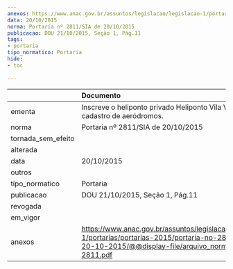 ```yaml
---
anexos: https://www.anac.gov.br/assuntos/legislacao/legislacao-1/portarias/portarias-2015/portaria-no-2811-sia-de-20-10-2015/@@display-file/arquivo_norma/PA2015-2811.pdf
data: 20/10/2015
norma: Portaria nº 2811/SIA de 20/10/2015
publicacao: DOU 21/10/2015, Seção 1, Pág.11
tags:
- portaria
tipo_normatico: Portaria
hide: 
- toc 
 
---
```


|                    | Documento                                                                                                                                                         |
|:-------------------|:------------------------------------------------------------------------------------------------------------------------------------------------------------------|
| ementa             | Inscreve o heliponto privado Heliponto Vila Velha (RJ) no cadastro de aeródromos.                                                                                 |
| norma              | Portaria nº 2811/SIA de 20/10/2015                                                                                                                                |
| tornada_sem_efeito |                                                                                                                                                                   |
| alterada           |                                                                                                                                                                   |
| data               | 20/10/2015                                                                                                                                                        |
| outros             |                                                                                                                                                                   |
| tipo_normatico     | Portaria                                                                                                                                                          |
| publicacao         | DOU 21/10/2015, Seção 1, Pág.11                                                                                                                                   |
| revogada           |                                                                                                                                                                   |
| em_vigor           |                                                                                                                                                                   |
| anexos             | https://www.anac.gov.br/assuntos/legislacao/legislacao-1/portarias/portarias-2015/portaria-no-2811-sia-de-20-10-2015/@@display-file/arquivo_norma/PA2015-2811.pdf |